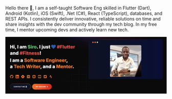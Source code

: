 Hello there 👋, I am a self-taught Software Eng skilled in Flutter (Dart), Android (Kotlin), iOS (Swift), .Net (C#), React (TypeScript), databases, and REST APIs. I consistently deliver innovative, reliable solutions on time and share insights with the dev community through my tech blog. In my free time, I mentor upcoming devs and actively learn new tech.

<a href="https://siro.co.ke">
    <img src="screenshot.png" />
</a >

